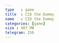 ```yaml
---
type   : game
title  : CID the Dummy
name   : CID the Dummy
categories: [game]
size : 407 MB
telegram: 256
---
```



